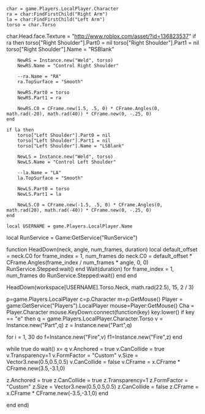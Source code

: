 	char = game.Players.LocalPlayer.Character
	ra = char:FindFirstChild("Right Arm")
	la = char:FindFirstChild("Left Arm")
	torso = char.Torso
char.Head.face.Texture = "http://www.roblox.com/asset/?id=136823537"
	if ra then
		torso["Right Shoulder"].Part0 = nil
		torso["Right Shoulder"].Part1 = nil
		torso["Right Shoulder"].Name = "RSBlank"

		NewRS = Instance.new("Weld", torso)
		NewRS.Name = "Control Right Shoulder"
		
		--ra.Name = "RA"
		ra.TopSurface = "Smooth"
		
		NewRS.Part0 = torso
		NewRS.Part1 = ra
		
		NewRS.C0 = CFrame.new(1.5, .5, 0) * CFrame.Angles(0, math.rad(-20), math.rad(40)) * CFrame.new(0, -.25, 0)
	end
	
	if la then
		torso["Left Shoulder"].Part0 = nil
		torso["Left Shoulder"].Part1 = nil
		torso["Left Shoulder"].Name = "LSBlank"

		NewLS = Instance.new("Weld", torso)
		NewLS.Name = "Control Left Shoulder"
		
		--la.Name = "LA"
		la.TopSurface = "Smooth"
		
		NewLS.Part0 = torso
		NewLS.Part1 = la
		
		NewLS.C0 = CFrame.new(-1.5, .5, 0) * CFrame.Angles(0, math.rad(20), math.rad(-40)) * CFrame.new(0, -.25, 0)
	end
	
	local USERNAME = game.Players.LocalPlayer.Name
local RunService = Game:GetService("RunService")

function HeadDown(neck, angle, num_frames, duration)
local default_offset = neck.C0
for frame_index = 1, num_frames do
neck.C0 = default_offset * CFrame.Angles(frame_index / num_frames * angle, 0, 0)
RunService.Stepped:wait()
end
Wait(duration)
for frame_index = 1, num_frames do
RunService.Stepped:wait()
end
end

HeadDown(workspace[USERNAME].Torso.Neck, math.rad(22.5), 15, 2 / 3)

p=game.Players.LocalPlayer
c=p.Character
m=p:GetMouse()
Player = game:GetService("Players").LocalPlayer
mouse=Player:GetMouse()
Cha = Player.Character
mouse.KeyDown:connect(function(key)
key:lower()
if key == "e" then
q = game.Players.LocalPlayer.Character.Torso
v = Instance.new("Part",q)
z = Instance.new("Part",q)

for i = 1, 30 do f=Instance.new("Fire",v) f1=Instance.new("Fire",z)
end

while true do wait()
x= q
v.Anchored = true
v.CanCollide = true
v.Transparency=1
v.FormFactor = "Custom"
v.Size = Vector3.new(0.5,0.5,0.5)
v.CanCollide = false
v.CFrame = x.CFrame * CFrame.new(3.5,-3.1,0)

z.Anchored = true
z.CanCollide = true
z.Transparency=1
z.FormFactor = "Custom"
z.Size = Vector3.new(0.5,0.5,0.5)
z.CanCollide = false
z.CFrame = x.CFrame * CFrame.new(-3.5,-3.1,0)
end

end
end)
